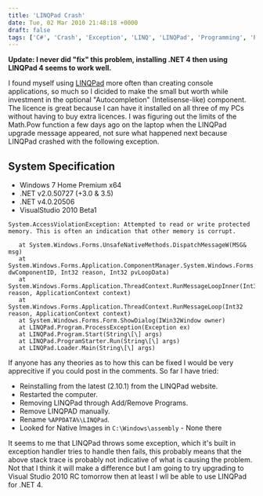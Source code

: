 ```yaml
---
title: 'LINQPad Crash'
date: Tue, 02 Mar 2010 21:48:18 +0000
draft: false
tags: ['C#', 'Crash', 'Exception', 'LINQ', 'LINQPad', 'Programming', 'Programming']
---
```


**Update: I never did "fix" this problem, installing .NET 4 then using LINQPad 4 seems to work well.**

I found myself using [LINQPad](http://www.linqpad.net/) more often than creating console applications, so much so I dicided to make the small but worth while investment in the optional "Autocompletion" (Intelisense-like) component. The licence is great because I can have it installed on all three of my PCs without having to buy extra licences. I was figuring out the limits of the Math.Pow function a few days ago on the laptop when the LINQPad upgrade message appeared, not sure what happened next because LINQPad crashed with the following exception.

## System Specification

*   Windows 7 Home Premium x64
*   .NET v2.0.50727 (+3.0 & 3.5)
*   .NET v4.0.20506
*   VisualStudio 2010 Beta1

```
System.AccessViolationException: Attempted to read or write protected memory. This is often an indication that other memory is corrupt.

   at System.Windows.Forms.UnsafeNativeMethods.DispatchMessageW(MSG& msg)
   at System.Windows.Forms.Application.ComponentManager.System.Windows.Forms.UnsafeNativeMethods.IMsoComponentManager.FPushMessageLoop(Int32 dwComponentID, Int32 reason, Int32 pvLoopData)
   at System.Windows.Forms.Application.ThreadContext.RunMessageLoopInner(Int32 reason, ApplicationContext context)
   at System.Windows.Forms.Application.ThreadContext.RunMessageLoop(Int32 reason, ApplicationContext context)
   at System.Windows.Forms.Form.ShowDialog(IWin32Window owner)
   at LINQPad.Program.ProcessException(Exception ex)
   at LINQPad.Program.Start(String\[\] args)
   at LINQPad.ProgramStarter.Run(String\[\] args)
   at LINQPad.Loader.Main(String\[\] args)
```

If anyone has any theories as to how this can be fixed I would be very apprecitive if you could post in the comments. So far I have tried:

*   Reinstalling from the latest (2.10.1)  from the LINQPad website.
*   Restarted the computer.
*   Removing LINQPad through Add/Remove Programs.
*   Remove LINQPAD manually.
*   Rename `%APPDATA%\LINQPad`.
*   Looked for Native Images in `C:\Windows\assembly` - None there

It seems to me that LINQPad throws some exception, which it's built in exception handler tries to handle then fails, this probably means that the above stack trace is probably not indicative of what is causing the problem. Not that I think it will make a difference but I am going to try upgrading to Visual Studio 2010 RC tomorrow then at least I wll be able to use LINQPad for .NET 4.